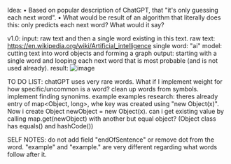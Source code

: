 Idea:
  • Based on popular description of ChatGPT, that "it's only guessing each next word". 
  • What would be result of an algorithm that literally does this: only predicts each next word? What would it say?

v1.0:
  input: raw text and then a single word existing in this text.
    raw text: https://en.wikipedia.org/wiki/Artificial_intelligence
    single word: "ai"
  model: cutting text into word objects and forming a graph
  output: starting with a single word and looping each next word that is most probable (and is not used already).
  result:
    ![image](https://github.com/wishpath/Speech/assets/117854313/c463ac6b-d688-4498-ad00-224ffcc15a85)

TO DO LIST:
  chatGPT uses very rare words. What if I implement weight for how specific/uncommon is a word?
  clean up words from symbols.
  implement finding synonims. example examples
  research: theres already entry of map<Object, long>, whe key was created using "new Object(x)". Now i create Object newObject = new Object(x). can i get existing value by calling map.get(newObject) with another but equal object? (Object class has equals() and hashCode())

SELF NOTES:
  do not add field "endOfSentence" or remove dot from the word. "example" and "example." are very different regarding what words follow after it.


